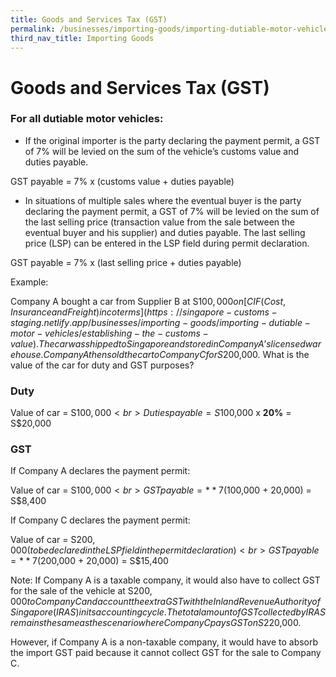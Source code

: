```yaml
---
title: Goods and Services Tax (GST)
permalink: /businesses/importing-goods/importing-dutiable-motor-vehicles/good-and-services-tax-gst
third_nav_title: Importing Goods
---
```


# Goods and Services Tax (GST)

### For all dutiable motor vehicles:

-   If the original importer is the party declaring the payment permit, a GST of 7% will be levied on the sum of the vehicle’s customs value and duties payable.

GST payable = 7% x (customs value + duties payable)  

-   In situations of multiple sales where the eventual buyer is the party declaring the payment permit, a GST of 7% will be levied on the sum of the last selling price (transaction value from the sale between the eventual buyer and his supplier) and duties payable. The last selling price (LSP) can be entered in the LSP field during permit declaration.

GST payable = 7% x (last selling price + duties payable)

Example:

Company A bought a car from Supplier B at S$100,000 on  [CIF (Cost, Insurance and Freight) incoterms](https://singapore-customs-staging.netlify.app/businesses/importing-goods/importing-dutiable-motor-vehicles/establishing-the-customs-value). The car was shipped to Singapore and stored in Company A’s licensed warehouse. Company A then sold the car to Company C for S$200,000. What is the value of the car for duty and GST purposes?

### **Duty**

Value of car = S$100,000 <br> Duties payable = S$100,000 x **20%** = S$20,000

### **GST**

If Company A declares the payment permit:

Value of car = S$100,000 <br> GST payable = **7%** x S$(100,000 + 20,000) = S$8,400

If Company C declares the payment permit:

Value of car = S$200,000 (to be declared in the LSP field in the permit declaration) <br> GST payable = **7%** x S$(200,000 + 20,000) = S$15,400

Note:
If Company A is a taxable company, it would also have to collect GST for the sale of the vehicle at S$200,000 to Company C and account the extra GST with the Inland Revenue Authority of Singapore (IRAS) in its accounting cycle. The total amount of GST collected by IRAS remains the same as the scenario where Company C pays GST on S$220,000.

However, if Company A is a non-taxable company, it would have to absorb the import GST paid because it cannot collect GST for the sale to Company C.
